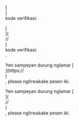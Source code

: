 [<br host>]<br action>kode verifikasi:<br code>

[<br host>](<br protocol>//<br host>)<br action>kode verifikasi:<br code>.

Yen sampeyan durung nglamar [<br host>](https://<br host>)<br action>, please nglirwakake pesen iki.

Yen sampeyan durung nglamar [<br host>](<br protocol>//<br host>)<br action>, please nglirwakake pesen iki.
